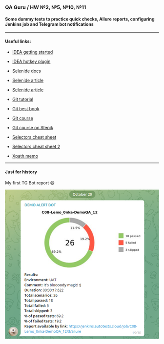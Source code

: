 ### QA Guru / HW №2, №5, №10, №11
#### Some dummy tests to practice quick checks, Allure reports, configuring Jenkins job and Telegram bot notifications
___


#### Useful links:

* <a href="https://wiki.qa.guru/display/QAG/Getting+started">IDEA getting started</a>
* <a href="https://plugins.jetbrains.com/plugin/9792-key-promoter-x">IDEA hotkey plugin</a>
* <a href="https://selenide.org/documentation.html">Selenide docs</a>
* <a href="https://github.com/selenide/selenide/wiki/Selenide-vs-Selenium">Selenide article</a>
* <a href="https://ru.selenide.org/2016/10/20/selenide-vs-pure-selenium/">Selenide article</a>
* <a href="https://learngitbranching.js.org/">Git tutorial</a>
* <a href="https://git-scm.com/book/ru/v2/">Git best book</a>
* <a href="https://ru.hexlet.io/courses/intro_to_git">Git course</a>
* <a href="https://stepik.org/course/3145/promo">Git course on Stepik</a>

* <a href="https://docs.google.com/document/d/1yCRtiij9v3-sk5NHXNMXxdcKB-AwgB5952jfF0xNctw/edit">Selectors cheat sheet</a>
* <a href="https://www.red-gate.com/simple-talk/wp-content/uploads/imported/1269-Locators_table_1_0_2.pdf?file=4937">Selectors cheat sheet 2</a>
* <a href="https://docs.google.com/document/d/1PdfKMDfoqFIlF4tN1jKrOf1iZ1rqESy2xVMIj3uuV3g/pub">Xpath memo</a>

___

#### Just for history
My first TG Bot report :smile:

![Telegram Bot example](https://github.com/Lena-Sazh/DemoQA-tests/blob/allure-notifications/src/test/resources/images/botExample.png)
